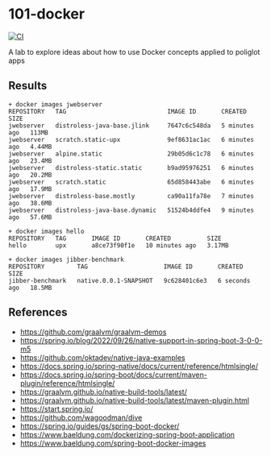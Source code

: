 # 101-docker

[![CI](https://github.com/jabrena/101-docker/actions/workflows/build.yaml/badge.svg)](https://github.com/jabrena/101-docker/actions/workflows/build.yaml)

A lab to explore ideas about how to use Docker concepts applied to poliglot apps

## Results

```
+ docker images jwebserver
REPOSITORY   TAG                            IMAGE ID       CREATED         SIZE
jwebserver   distroless-java-base.jlink     7647c6c548da   5 minutes ago   113MB
jwebserver   scratch.static-upx             9ef8631ac1ac   6 minutes ago   4.44MB
jwebserver   alpine.static                  29b05d6c1c78   6 minutes ago   23.4MB
jwebserver   distroless-static.static       b9ad95976251   6 minutes ago   20.2MB
jwebserver   scratch.static                 65d858443abe   6 minutes ago   17.9MB
jwebserver   distroless-base.mostly         ca90a11fa78e   7 minutes ago   38.6MB
jwebserver   distroless-java-base.dynamic   51524b4ddfe4   9 minutes ago   57.6MB

+ docker images hello
REPOSITORY   TAG       IMAGE ID       CREATED          SIZE
hello        upx       a8ce73f90f1e   10 minutes ago   3.17MB

+ docker images jibber-benchmark
REPOSITORY         TAG                     IMAGE ID       CREATED         SIZE
jibber-benchmark   native.0.0.1-SNAPSHOT   9c628401c6e3   6 seconds ago   18.5MB
```

## References

- https://github.com/graalvm/graalvm-demos
- https://spring.io/blog/2022/09/26/native-support-in-spring-boot-3-0-0-m5
- https://github.com/oktadev/native-java-examples
- https://docs.spring.io/spring-native/docs/current/reference/htmlsingle/
- https://docs.spring.io/spring-boot/docs/current/maven-plugin/reference/htmlsingle/
- https://graalvm.github.io/native-build-tools/latest/
- https://graalvm.github.io/native-build-tools/latest/maven-plugin.html
- https://start.spring.io/
- https://github.com/wagoodman/dive
- https://spring.io/guides/gs/spring-boot-docker/
- https://www.baeldung.com/dockerizing-spring-boot-application
- https://www.baeldung.com/spring-boot-docker-images